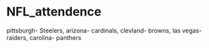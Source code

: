 # NFL_attendence

pittsburgh- Steelers,
arizona- cardinals, 
clevland- browns,
las vegas- raiders,
carolina- panthers 
